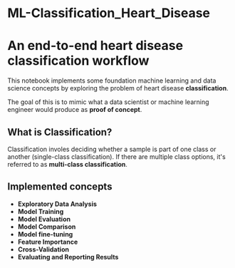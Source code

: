 # ML-Classification_Heart_Disease


# An end-to-end heart disease classification workflow
This notebook implements some foundation machine learning and data science concepts by exploring the problem of heart disease **classification**.

The goal of this is to mimic what a data scientist or machine learning engineer would produce as **proof of concept**.

## What is Classification?
Classification involes deciding whether a sample is part of one class or another (single-class classification). If there are multiple class options, it's referred to as **multi-class classification**.

## Implemented concepts
* **Exploratory Data Analysis** 
* **Model Training**
* **Model Evaluation**
* **Model Comparison** 
* **Model fine-tuning**
* **Feature Importance**
* **Cross-Validation**
* **Evaluating and Reporting Results**
